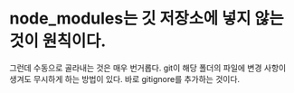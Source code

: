# node_modules는 깃 저장소에 넣지 않는 것이 원칙이다.
그런데 수동으로 골라내는 것은 매우 번거롭다.
git이 해당 폴더의 파일에 변경 사항이 생겨도 무시하게 하는 방법이 있다. 바로 gitignore를 추가하는 것이다.
